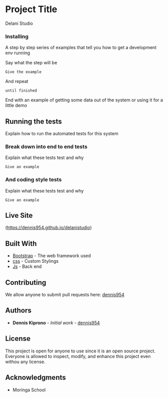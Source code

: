 # Project Title

Delani Studio

### Installing

A step by step series of examples that tell you how to get a development env running

Say what the step will be

```
Give the example
```

And repeat

```
until finished
```

End with an example of getting some data out of the system or using it for a little demo

## Running the tests

Explain how to run the automated tests for this system

### Break down into end to end tests

Explain what these tests test and why

```
Give an example
```

### And coding style tests

Explain what these tests test and why

```
Give an example
```

## Live Site

(https://dennis954.github.io/delanistudio)


## Built With

* [Bootstrap](http://www.getbootstrap.com) - The web framework used
* [css](https://www.w3.org/Style/CSS/Overview.en.html) - Custom Stylings
* [Js](https://javascript.com) - Back end

## Contributing

We allow anyone to submit pull requests here: [dennis954](https://github.com/dennis954/delani)
## Authors

* **Dennis Kiprono** - *Initial work* - [dennis954](https://github.com/dennis954)


## License

This project is open for anyone to use since it is an open source project. Everyone is allowed to inspect, modify, and enhance this project even withou any license.

## Acknowledgments

* Moringa School

